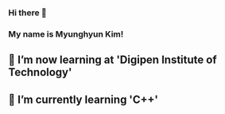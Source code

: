 ### Hi there 👋
### My name is Myunghyun Kim!

## 🔭 I’m now learning at 'Digipen Institute of Technology'
## 🌱 I’m currently learning 'C++'
<!--
**MyunghyunKim0227/MyunghyunKim0227** is a ✨ _special_ ✨ repository because its `README.md` (this file) appears on your GitHub profile.

Here are some ideas to get you started:

- 🔭 I’m currently working on ...
- 🌱 I’m currently learning ...
- 👯 I’m looking to collaborate on ...
- 🤔 I’m looking for help with ...
- 💬 Ask me about ...
- 📫 How to reach me: ...
- 😄 Pronouns: ...
- ⚡ Fun fact: ...
-->
